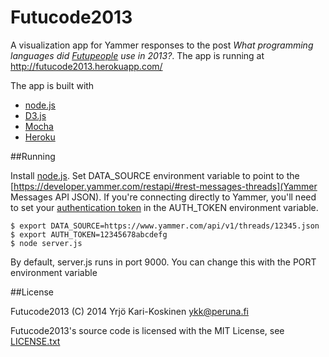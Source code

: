 # Futucode2013

A visualization app for Yammer responses to the post *What programming languages did [Futupeople](http://www.futurice.com) use in 2013?*. The app is running at http://futucode2013.herokuapp.com/

The app is built with
* [node.js](http://nodejs.org/)
* [D3.js](http://d3js.org/)
* [Mocha](http://visionmedia.github.io/mocha/)
* [Heroku](http://www.heroku.com/)

##Running

Install [node.js](http://nodejs.org/). Set DATA_SOURCE environment variable to point to the [https://developer.yammer.com/restapi/#rest-messages-threads](Yammer Messages API JSON). If you're connecting directly to Yammer, you'll need to set your [authentication token](https://developer.yammer.com/authentication/#a-testtoken) in the AUTH_TOKEN environment variable.

    $ export DATA_SOURCE=https://www.yammer.com/api/v1/threads/12345.json
    $ export AUTH_TOKEN=12345678abcdefg
    $ node server.js

By default, server.js runs in port 9000. You can change this with the PORT environment variable

##License

Futucode2013 (C) 2014 Yrjö Kari-Koskinen <ykk@peruna.fi>

Futucode2013's source code is licensed with the MIT License, see 
[LICENSE.txt](https://github.com/ykarikos/futucode2013/blob/master/LICENSE.txt)
